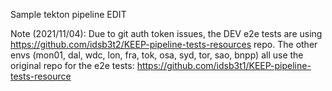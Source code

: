 Sample tekton pipeline EDIT

Note (2021/11/04): Due to git auth token issues, the DEV e2e tests are using https://github.com/idsb3t2/KEEP-pipeline-tests-resources repo. The other envs (mon01, dal, wdc, lon, fra, tok, osa, syd, tor, sao, bnpp) all use the original repo for the e2e tests: https://github.com/idsb3t1/KEEP-pipeline-tests-resource
